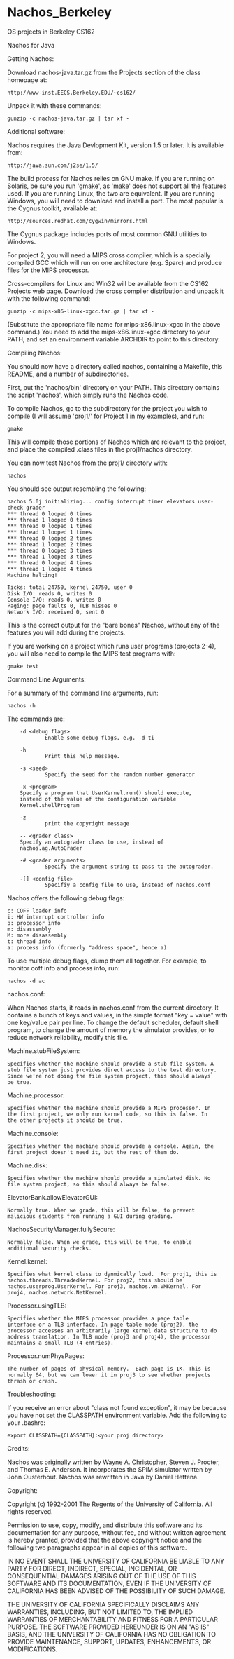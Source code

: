 Nachos_Berkeley
===============

OS projects in Berkeley CS162

Nachos for Java

Getting Nachos:

Download nachos-java.tar.gz from the Projects section of the class
homepage at:

	http://www-inst.EECS.Berkeley.EDU/~cs162/

Unpack it with these commands:

	gunzip -c nachos-java.tar.gz | tar xf -
	

Additional software:

Nachos requires the Java Devlopment Kit, version 1.5 or later. 
It is available from:

	http://java.sun.com/j2se/1.5/


The build process for Nachos relies on GNU make. If you are running on
Solaris, be sure you run 'gmake', as 'make' does not support all the 
features used. If you are running Linux, the two are equivalent. 
If you are running Windows, you will need to download and install a port. 
The most popular is the Cygnus toolkit, available at:

	http://sources.redhat.com/cygwin/mirrors.html

The Cygnus package includes ports of most common GNU utilities to
Windows. 

For project 2, you will need a MIPS cross compiler, which is a
specially compiled GCC which will run on one architecture (e.g.
Sparc) and produce files for the MIPS processor. 

Cross-compilers for Linux and Win32 will be available 
from the CS162 Projects web page. Download the cross compiler
distribution and unpack it with the following command:

	gunzip -c mips-x86-linux-xgcc.tar.gz | tar xf -

(Substitute the appropriate file name for mips-x86.linux-xgcc in the
above command.) You need to add the mips-x86.linux-xgcc directory to 
your PATH, and set an environment variable ARCHDIR to point to this 
directory.

Compiling Nachos:

You should now have a directory called nachos, containing a Makefile,
this README, and a number of subdirectories. 

First, put the 'nachos/bin' directory on your PATH. This directory
contains the script 'nachos', which simply runs the Nachos code.

To compile Nachos, go to the subdirectory for the project you wish 
to compile (I will assume 'proj1/' for Project 1 in my examples), 
and run:

	gmake

This will compile those portions of Nachos which are relevant to the
project, and place the compiled .class files in the proj1/nachos
directory. 

You can now test Nachos from the proj1/ directory with:

	nachos

You should see output resembling the following:

    nachos 5.0j initializing... config interrupt timer elevators user-check grader
    *** thread 0 looped 0 times
    *** thread 1 looped 0 times
    *** thread 0 looped 1 times
    *** thread 1 looped 1 times
    *** thread 0 looped 2 times
    *** thread 1 looped 2 times
    *** thread 0 looped 3 times
    *** thread 1 looped 3 times
    *** thread 0 looped 4 times
    *** thread 1 looped 4 times
    Machine halting!

    Ticks: total 24750, kernel 24750, user 0
    Disk I/O: reads 0, writes 0
    Console I/O: reads 0, writes 0
    Paging: page faults 0, TLB misses 0
    Network I/O: received 0, sent 0

This is the correct output for the "bare bones" Nachos, without any of
the features you will add during the projects.

If you are working on a project which runs user programs (projects 2-4), 
you will also need to compile the MIPS test programs with:

	gmake test

Command Line Arguments:

For a summary of the command line arguments, run:

	nachos -h

The commands are:

        -d <debug flags>
                Enable some debug flags, e.g. -d ti

        -h
                Print this help message.

        -s <seed>
                Specify the seed for the random number generator

        -x <program>
		Specify a program that UserKernel.run() should execute,
		instead of the value of the configuration variable
		Kernel.shellProgram

        -z
                print the copyright message

        -- <grader class>
		Specify an autograder class to use, instead of
		nachos.ag.AutoGrader

        -# <grader arguments>
                Specify the argument string to pass to the autograder.

        -[] <config file>
                Specifiy a config file to use, instead of nachos.conf


Nachos offers the following debug flags:

    c: COFF loader info 
    i: HW interrupt controller info 
    p: processor info 
    m: disassembly 
    M: more disassembly 
    t: thread info 
    a: process info (formerly "address space", hence a) 

To use multiple debug flags, clump them all together. For example, to
monitor coff info and process info, run:

	nachos -d ac

nachos.conf:

When Nachos starts, it reads in nachos.conf from the current
directory.  It contains a bunch of keys and values, in the simple
format "key = value" with one key/value pair per line. To change the
default scheduler, default shell program, to change the amount of
memory the simulator provides, or to reduce network reliability, modify
this file.

Machine.stubFileSystem:
    
    Specifies whether the machine should provide a stub file system. A
    stub file system just provides direct access to the test directory.
    Since we're not doing the file system project, this should always
    be true.

Machine.processor:

    Specifies whether the machine should provide a MIPS processor. In
    the first project, we only run kernel code, so this is false. In
    the other projects it should be true.

Machine.console:

    Specifies whether the machine should provide a console. Again, the
    first project doesn't need it, but the rest of them do.

Machine.disk:

    Specifies whether the machine should provide a simulated disk. No
    file system project, so this should always be false.

ElevatorBank.allowElevatorGUI:

    Normally true. When we grade, this will be false, to prevent
    malicious students from running a GUI during grading.

NachosSecurityManager.fullySecure:

    Normally false. When we grade, this will be true, to enable
    additional security checks.

Kernel.kernel:

    Specifies what kernel class to dynmically load.  For proj1, this is
    nachos.threads.ThreadedKernel. For proj2, this should be
    nachos.userprog.UserKernel. For proj3, nachos.vm.VMKernel. For
    proj4, nachos.network.NetKernel.

Processor.usingTLB:

    Specifies whether the MIPS processor provides a page table
    interface or a TLB interface. In page table mode (proj2), the
    processor accesses an arbitrarily large kernel data structure to do
    address translation. In TLB mode (proj3 and proj4), the processor
    maintains a small TLB (4 entries).

Processor.numPhysPages:

    The number of pages of physical memory.  Each page is 1K. This is
    normally 64, but we can lower it in proj3 to see whether projects
    thrash or crash.


Troubleshooting:

If you receive an error about "class not found exception", it may be
because you have not set the CLASSPATH environment variable. Add the
following to your .bashrc:

	export CLASSPATH={CLASSPATH}:<your proj directory>

Credits:

Nachos was originally written by Wayne A. Christopher, Steven J.
Procter, and Thomas E. Anderson. It incorporates the SPIM simulator
written by John Ousterhout. Nachos was rewritten in Java by Daniel
Hettena.

Copyright:

Copyright (c) 1992-2001 The Regents of the University of California.
All rights reserved.

Permission to use, copy, modify, and distribute this software and its
documentation for any purpose, without fee, and without written
agreement is hereby granted, provided that the above copyright notice
and the following two paragraphs appear in all copies of this
software.

IN NO EVENT SHALL THE UNIVERSITY OF CALIFORNIA BE LIABLE TO ANY PARTY
FOR DIRECT, INDIRECT, SPECIAL, INCIDENTAL, OR CONSEQUENTIAL DAMAGES
ARISING OUT OF THE USE OF THIS SOFTWARE AND ITS DOCUMENTATION, EVEN IF
THE UNIVERSITY OF CALIFORNIA HAS BEEN ADVISED OF THE POSSIBILITY OF
SUCH DAMAGE.

THE UNIVERSITY OF CALIFORNIA SPECIFICALLY DISCLAIMS ANY WARRANTIES,
INCLUDING, BUT NOT LIMITED TO, THE IMPLIED WARRANTIES OF
MERCHANTABILITY AND FITNESS FOR A PARTICULAR PURPOSE.  THE SOFTWARE
PROVIDED HEREUNDER IS ON AN "AS IS" BASIS, AND THE UNIVERSITY OF
CALIFORNIA HAS NO OBLIGATION TO PROVIDE MAINTENANCE, SUPPORT, UPDATES,
ENHANCEMENTS, OR MODIFICATIONS.
